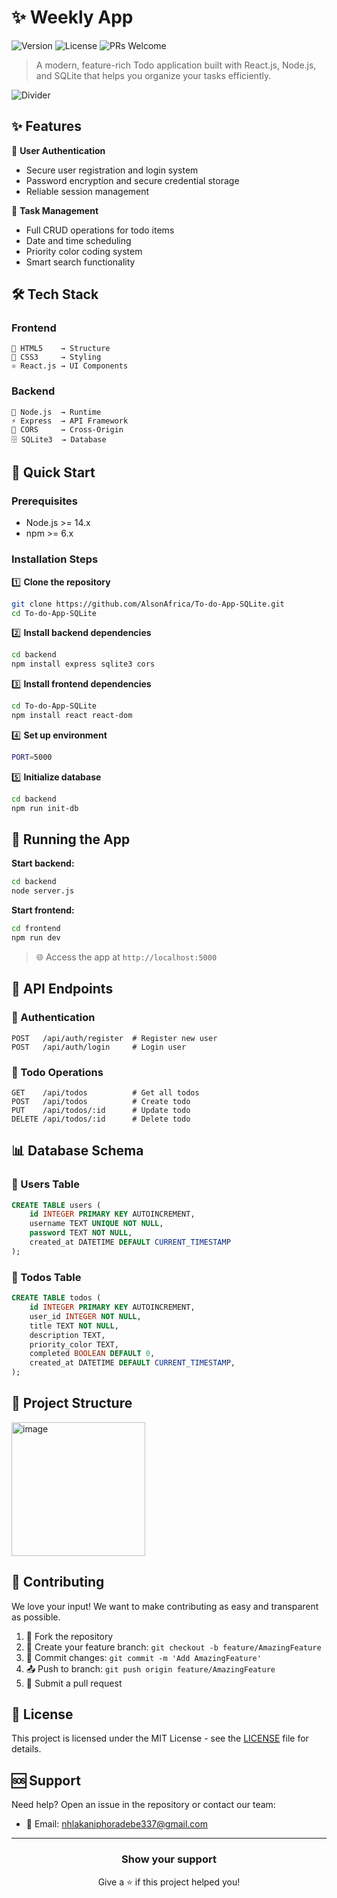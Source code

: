 # ✨ **Weekly App**

![Version](https://img.shields.io/badge/version-1.0.0-blue.svg)
![License](https://img.shields.io/badge/license-MIT-green.svg)
![PRs Welcome](https://img.shields.io/badge/PRs-welcome-brightgreen.svg)

> A modern, feature-rich Todo application built with React.js, Node.js, and SQLite that helps you organize your tasks efficiently.

![Divider](https://user-images.githubusercontent.com/41123719/116673043-30853800-a9a7-11eb-9395-a49c1fa8fdec.png)

## ✨ Features

🔐 **User Authentication**
- Secure user registration and login system
- Password encryption and secure credential storage
- Reliable session management

📝 **Task Management**
- Full CRUD operations for todo items
- Date and time scheduling
- Priority color coding system
- Smart search functionality

## 🛠️ Tech Stack

### Frontend
```
📱 HTML5    → Structure
🎨 CSS3     → Styling
⚛️ React.js → UI Components
```

### Backend
```
🚀 Node.js  → Runtime
⚡ Express  → API Framework
🔄 CORS     → Cross-Origin
🗄️ SQLite3  → Database
```

## 🚀 Quick Start

### Prerequisites

- Node.js >= 14.x
- npm >= 6.x

### Installation Steps

1️⃣ **Clone the repository**
```bash
git clone https://github.com/AlsonAfrica/To-do-App-SQLite.git
cd To-do-App-SQLite
```

2️⃣ **Install backend dependencies**
```bash
cd backend
npm install express sqlite3 cors
```

3️⃣ **Install frontend dependencies**
```bash
cd To-do-App-SQLite
npm install react react-dom
```

4️⃣ **Set up environment**
```bash
PORT=5000
```

5️⃣ **Initialize database**
```bash
cd backend
npm run init-db
```

## 🎯 Running the App

**Start backend:**
```bash
cd backend
node server.js
```

**Start frontend:**
```bash
cd frontend
npm run dev
```

> 🌐 Access the app at `http://localhost:5000`

## 📡 API Endpoints

### 🔑 Authentication
```http
POST   /api/auth/register  # Register new user
POST   /api/auth/login     # Login user
```

### 📝 Todo Operations
```http
GET    /api/todos          # Get all todos
POST   /api/todos          # Create todo
PUT    /api/todos/:id      # Update todo
DELETE /api/todos/:id      # Delete todo
```

## 📊 Database Schema

### 👤 Users Table
```sql
CREATE TABLE users (
    id INTEGER PRIMARY KEY AUTOINCREMENT,
    username TEXT UNIQUE NOT NULL,
    password TEXT NOT NULL,
    created_at DATETIME DEFAULT CURRENT_TIMESTAMP
);
```

### 📝 Todos Table
```sql
CREATE TABLE todos (
    id INTEGER PRIMARY KEY AUTOINCREMENT,
    user_id INTEGER NOT NULL,
    title TEXT NOT NULL,
    description TEXT,
    priority_color TEXT,
    completed BOOLEAN DEFAULT 0,
    created_at DATETIME DEFAULT CURRENT_TIMESTAMP,
);
```

## 📁 Project Structure
<img width="214" alt="image" src="https://github.com/user-attachments/assets/2d8ad27f-e26c-4a7d-80a7-90dbec9387a9" />



## 🤝 Contributing

We love your input! We want to make contributing as easy and transparent as possible.

1. 🍴 Fork the repository
2. 🌿 Create your feature branch: `git checkout -b feature/AmazingFeature`
3. 💾 Commit changes: `git commit -m 'Add AmazingFeature'`
4. 📤 Push to branch: `git push origin feature/AmazingFeature`
5. 🔄 Submit a pull request

## 📜 License

This project is licensed under the MIT License - see the [LICENSE](LICENSE) file for details.

## 🆘 Support

Need help? Open an issue in the repository or contact our team:

- 📧 Email: nhlakaniphoradebe337@gmail.com

---

<div align="center">
  
### Show your support

Give a ⭐️ if this project helped you!

</div>
